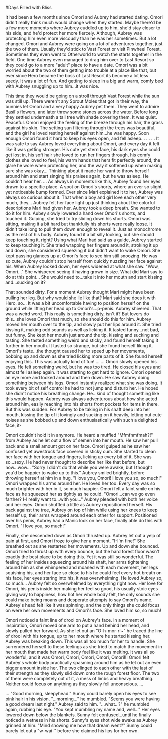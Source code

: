 #Days Filled with Bliss

It had been a few months since Omori and Aubrey had started dating.
Omori didn't really think much would change when they started. Maybe there'd be a few more moments where Aubrey cuddled up to him, she'd stay closer to his side, and he'd protect her more fiercely. Although, Aubrey was protecting him even more viscously than he was her sometimes.
But a lot changed. Omori and Aubrey were going on a lot of adventures together, just the two of them. Usually they'd stick to Vast Forest or visit Pinwheel Forest. Sometimes they even went to Otherworld to watch the starts together in the field. One time Aubrey even managed to drag him over to Last Resort so they could go to a more "adult" place to have a date. Omori was a bit worried about the two of them getting into trouble at a place like that, but ever since Hero became the boss of Last Resort its become a lot less seedy. It was a lot of fun.
And getting to sleep in a big and warm, comfy bed with Aubrey snuggling up to him...it was nice.

This time they would be going on a stroll through Vast Forest while the sun was still up. There weren't any Sprout Moles that got in their way, the bunnies let Omori and a very happy Aubrey pet them. They went to admire Basil's flowers, and later threw some stones across the water. Before long they settled underneath a tall tree with shade covering  them. It was quiet. Peaceful. Omori enjoyed the feeling of the breeze through his hair, the grass against his skin. The setting sun filtering through the trees was beautiful, and the girl he loved resting herself against him...he was happy.
Soon enough Omori found it hard to keep his eyes open, and fell asleep...
...
...
It was safe to say Aubrey loved everything about Omori, and every day it felt like it was getting stronger.
His cute yet stern face, his dark eyes she could get lost in, his soft hair she loved to run her fingers through, his comfy clothes she loved to feel, his warm hands that hers fit perfectly around, the glare he wore when protecting her, and the way it softened up when making sure she was okay...
Thinking about it made her want to throw herself around him and start singing his praises again, but he was asleep. He couldn't hear her.
...
As always in moments like this, Aubrey found her eyes drawn to a specific place. A spot on Omori's shorts, where an ever so slight yet noticeable bump formed. Ever since Mari explained it to her, Aubrey was always so curious about it. That when a boy and girl love each other very much, they...
Aubrey felt her face light up just thinking about the colorful descriptions Mari had given her. Aubrey took a deep breath. She wanted to do it for him.
Aubey slowly lowered a hand over Omori's shorts, and touched it. Gulping, she tried to try sliding down his shorts. Omori was sitting, making it a bit hard but thankfully his shorts were really loose. It didn't take long to pull them down enough to reveal it.
Just as monochrome as the rest of his body. Aubrey found it a bit silly looking, but she should keep touching it, right? Using what Mari had said as a guide, Aubrey started to keep touching it. She tried wrapping her fingers around it, stroking it up and down, she considered squeezing it but didn't want to wake Omori. She kept passing glances up at Omori's face to see him still snoozing. He was so cute, Aubrey couldn't stop herself from quickly nuzzling her face against his. When Aubrey looked down, her eyes widened at what she saw. "Wow, Omori..." She whispered seeing it having grown in size. What did Mari say to do at this point... She would need to...take it into her mouth and start kissing and...sucking on it?

That sounded dirty. For a moment Aubrey thought Mari might have been pulling her leg. But why would she lie like that? Mari said she does it with Hero, so... It was a bit uncomfortable having to position herself on the ground while lifting her head up to Omori's...p-penis. Aubrey shivered. That was a weird word. This really is something dirty, isn't it? But lovers do this...she loves Omori that much, so she should do this for him.
Aubrey moved her mouth over to the tip, and slowly put her lips around it. She tried kissing it, making odd sounds as well as licking it. It tasted funny...not bad, but funny. She kept her mouth just around the tip, kissing and sucking and tasting. She tasted something weird and sticky, and found herself taking it further in her mouth. It tasted so strange, but she found herself liking it. Omori's taste...the thought caused her to speed up her movements, bobbing up and down as she tried licking more parts of it. She found herself enjoying this. This was actually kind of fun!
...
...
Omori slowly opened his eyes. He felt something weird, but he was too tired. He closed his eyes and almost fell asleep again. It was starting to get hard to ignore. Omori opened an eye more and looked around and then down. He saw Aubrey doing something between his legs. Omori instantly realized what she was doing. It took every bit of self control he had to not jump and disturb her. He hoped she didn't notice his breathing change.
He...kind of thought something like this would happen. Aubrey was always adventurous about how she acted around him, easily reaching into his shorts front pockets for items in there. But this was sudden. For Aubrey to be taking in his shaft deep into her mouth, kissing the tip of it lovingly and sucking on it heavily, letting out cute noises as she bobbed up and down enthusiastically with such a delighted face, it-

Omori couldn't hold it in anymore. He heard a muffled "Mfmfnmfmah?!" from Aubrey as he let out a flow of semen into her mouth. He saw her pull back and a small amount got on her face. Omori gulped as he saw her confused yet awestruck face covered in sticky cum. She started to clean her face with her tongue and fingers, licking up every bit of it. She was so...sexy. He had never thought to describe her like that before, but now...wow...
"Sorry I didn't do that while you were awake, but I thought you'd be happier to wake up to this." Aubrey smiled brightly, before throwing herself at him in a hug. "I love you, Omori! I love you so, so much!" Omori wrapped his arms around her. He loved her too. Every day was so much brighter with her in it, so much happier. Omori felt a faint smile on his face as he squeezed her as tightly as he could.
"Omori...can we go even farther? I-I really want to...with you..." Aubrey pleaded with both her voice and her eyes. Omori shuffled a little as Aubrey repositioned herself. His back against the tree, Aubrey on top of him while using her knees to keep herself up, their arms wrapped around each other for support. Positioned over his penis, Aubrey had a Manic look on her face, finally able do this with Omori. "I love you, so much!"

Finally, she descended down as Omori thrusted up. Aubrey let out a yelp of pain at first, and Omori froze to give her a moment. "I-I'm fine!" She breathed out as she restarted her movements. Up and down she bounced. Omori tried to thrust up with every bounce, but the hard forest floor wasn't exactly the best place to be doing this. Yet it was still so wonderful. The feeling of her insides squeezing around his shaft, her arms tightening around him as she whimpered and moaned with each movement, her legs squishing his, and her face so close to his he could feel every hot breath on his face, her eyes staring into his, it was overwhelming. He loved Aubrey so, so much...
Aubrey felt so overwhelmed by everything right now. Her love for Omori, his penis inside her making her feel so good, his usually stoic eyes giving way to happiness, how hot her whole body felt, the only sounds she could make being moans and desperate attempts to say Omori's name. Aubrey's head felt like it was spinning, and the only things she could focus on were her own movements and Omori's face. She loved him so, so much!

Omori noticed a faint line of drool on Aubrey's face. In a moment of inspiration, Omori moved one arm to put a hand behind her head, and slowly pulled her forward. As she let out an "O-h-mor-ri~" he traced the line of drool with his tongue, up to her mouth where he started kissing her.
Aubrey was breaking down. This was all too much for her to handle. She surrendered herself to these feelings as she tried to match the movement in her mouth that made her warm body feel like it was melting. It was all so wonderful, and it was Omori, Omori, Omori, Omori, Omori!!!
Omori felt Aubrey's whole body practically spasming around him as he let out an even bigger amount inside her. The two clinged to each other with the last of their strength as they slowly slid down onto the rough forest floor. The two of them were completely out of it, a mess of limbs and heavy breathing. Neither could focus on anything as they slowly fell unconscious.
...

...
"Good morning, sleepyhead."
Sunny could barely open his eyes to see pink hair in his vision. "...morning..." he mumbled.
"Seems you were having a good dream last night." Aubrey said to him. "...what...?" he mumbled again, rubbing his eye.
"You kept mumbling my name and, well..." Her eyes lowered down below the blankets. Sunny felt confused...until he finally noticed a wetness in his shorts. Sunny's eyes shot wide awake as Aubrey grinned at him. "Mind showing me how that dream went?"
Sunny could barely let out a "w-wai-" before she claimed his lips for her own.
